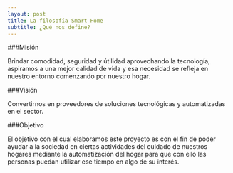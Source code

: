 ```yaml
---
layout: post
title: La filosofía Smart Home
subtitle: ¿Qué nos define?
---
```


###Misión

Brindar comodidad, seguridad y útilidad aprovechando la tecnología, aspiramos a una mejor calidad de vida y esa necesidad se refleja en nuestro entorno comenzando por nuestro hogar.

###Visión

Convertirnos en proveedores de soluciones tecnológicas y automatizadas en el sector.

###Objetivo

El objetivo con el cual elaboramos este proyecto es con el fin de poder ayudar a la sociedad en ciertas actividades del cuidado de nuestros hogares mediante la automatización del hogar para que con ello las personas puedan utilizar ese tiempo en algo de su interés. 
